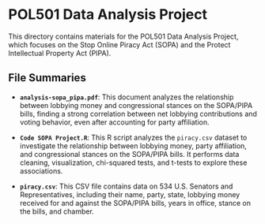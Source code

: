 # POL501 Data Analysis Project

This directory contains materials for the POL501 Data Analysis Project, which
focuses on the Stop Online Piracy Act (SOPA) and the Protect Intellectual
Property Act (PIPA).

## File Summaries

- **`analysis-sopa_pipa.pdf`**: This document analyzes the relationship between
  lobbying money and congressional stances on the SOPA/PIPA bills, finding a
  strong correlation between net lobbying contributions and voting behavior,
  even after accounting for party affiliation.

- **`Code SOPA Project.R`**: This R script analyzes the `piracy.csv` dataset to
  investigate the relationship between lobbying money, party affiliation, and
  congressional stances on the SOPA/PIPA bills. It performs data cleaning,
  visualization, chi-squared tests, and t-tests to explore these associations.

- **`piracy.csv`**: This CSV file contains data on 534 U.S. Senators and
  Representatives, including their name, party, state, lobbying money received
  for and against the SOPA/PIPA bills, years in office, stance on the bills, and
  chamber.
